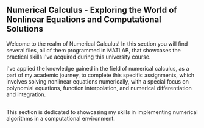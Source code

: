 ## Numerical Calculus - Exploring the World of Nonlinear Equations and Computational Solutions

Welcome to the realm of Numerical Calculus! In this section you will find several files, all of them programmed in MATLAB, that showcases the practical skills I've acquired during this university course. 

I've applied the knowledge gained in the field of numerical calculus, as a part of my academic journey, to complete this specific assignments, which involves solving nonlinear equations numerically, with a special focus on polynomial equations, function interpolation, and numerical differentiation and integration.

##
This section is dedicated to showcasing my skills in implementing numerical algorithms in a computational environment.


